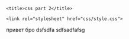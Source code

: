 <!DOCTYPE html>

<html lang="ru">
<head>

	<title>css part 2</title>

	<link rel="stylesheet" href="css/style.css">

<meta http-equiv="Content-type" content = "text/html; charset=UTF=8"/> 
</head>


<body>
	привет бро dsfsdfa 
	sdfsadfafsg
</body>
</html> 